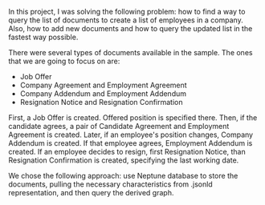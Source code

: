 In this project, I was solving the following problem: how to find a way to query the list of documents to create a list of employees in a company. Also, how to add new documents and how to query the updated list in the fastest way possible.

There were several types of documents available in the sample. The ones that we are going to focus on are:
-  Job Offer 
-  Company Agreement and Employment Agreement
-  Company Addendum and Employment Addendum
-  Resignation Notice and Resignation Confirmation


First, a Job Offer is created. Offered position is specified there. Then, if the candidate agrees, a pair of Candidate Agreement and Employment Agreement is created. Later, if an employee's position changes, Company Addendum is created. If that employee agrees, Employment Addendum is created. If an employee decides to resign, first Resignation Notice, than Resignation Confirmation is created, specifying the last working date. 

We chose the following approach: use Neptune database to store the documents, pulling the necessary characteristics from .jsonld representation, and then query the derived graph. 

